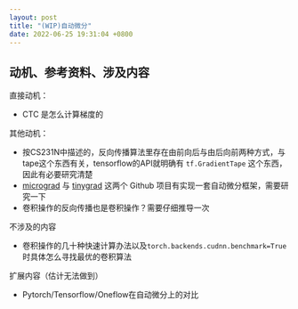 ```yaml
---
layout: post
title: "(WIP)自动微分"
date: 2022-06-25 19:31:04 +0800
---
```


## 动机、参考资料、涉及内容

直接动机：

- CTC 是怎么计算梯度的

其他动机：

- 按CS231N中描述的，反向传播算法里存在由前向后与由后向前两种方式，与tape这个东西有关，tensorflow的API就明确有 `tf.GradientTape` 这个东西，因此有必要研究清楚
- [micrograd](https://github.com/karpathy/micrograd.git) 与 [tinygrad](https://github.com/geohot/tinygrad.git) 这两个 Github 项目有实现一套自动微分框架，需要研究一下
- 卷积操作的反向传播也是卷积操作？需要仔细推导一次

不涉及的内容

- 卷积操作的几十种快速计算办法以及`torch.backends.cudnn.benchmark=True`时具体怎么寻找最优的卷积算法

扩展内容（估计无法做到）
- Pytorch/Tensorflow/Oneflow在自动微分上的对比